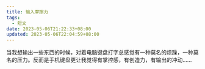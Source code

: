 ```yaml
---
title: 输入摩擦力
tags:
  - 短文
date: 2023-05-06T21:22:33+08:00
updated: 2023-05-06T22:04:59+08:00
---
```


当我想输出一些东西的时候，对着电脑键盘打字总感觉有一种莫名的烦躁，一种莫名的压力。反而是手机键盘更让我觉得有掌控感，有创造力，有输出的冲动……
